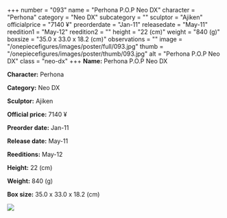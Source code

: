 +++
number = "093"
name = "Perhona P.O.P Neo DX"
character = "Perhona"
category = "Neo DX"
subcategory = ""
sculptor = "Ajiken"
officialprice = "7140 ¥"
preorderdate = "Jan-11"
releasedate = "May-11"
reedition1 = "May-12"
reedition2 = ""
height = "22 (cm)"
weight = "840 (g)"
boxsize = "35.0 x 33.0 x 18.2 (cm)"
observations = ""
image = "/onepiecefigures/images/poster/full/093.jpg"
thumb = "/onepiecefigures/images/poster/thumb/093.jpg"
alt = "Perhona P.O.P Neo DX"
class = "neo-dx"
+++
**Name:** Perhona P.O.P Neo DX

**Character:** Perhona

**Category:** Neo DX 

**Sculptor:** Ajiken

**Official price:** 7140 ¥

**Preorder date:** Jan-11

**Release date:** May-11

**Reeditions:** May-12

**Height:** 22 (cm)

**Weight:** 840 (g)

**Box size:** 35.0 x 33.0 x 18.2 (cm)

<img src="/onepiecefigures/images/poster/thumb/093.jpg">